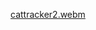 [cattracker2.webm](https://github.com/cocco111/my_repository/assets/54602991/d8a2b98b-1097-47c0-9a64-cd00a4a70772)


